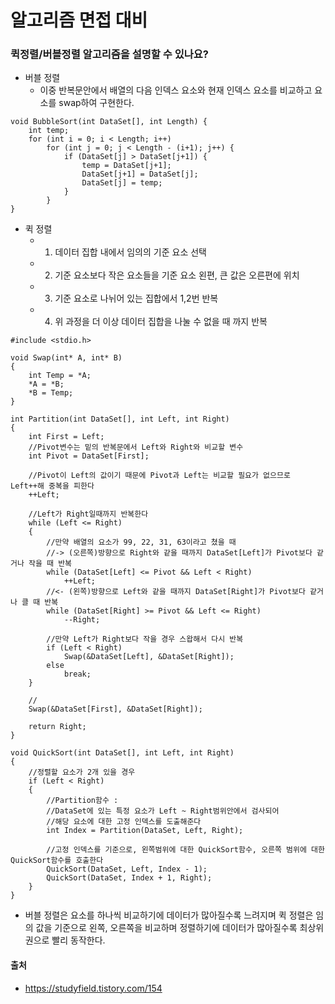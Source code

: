 # 알고리즘 면접 대비

### 퀵정렬/버블정렬 알고리즘을 설명할 수 있나요?
- 버블 정렬
    - 이중 반복문안에서 배열의 다음 인덱스 요소와 현재 인덱스 요소를 비교하고 요소를 swap하여 구현한다.
~~~
void BubbleSort(int DataSet[], int Length) {
	int temp;
	for (int i = 0; i < Length; i++)
		for (int j = 0; j < Length - (i+1); j++) {
			if (DataSet[j] > DataSet[j+1]) {
				temp = DataSet[j+1];
				DataSet[j+1] = DataSet[j];
				DataSet[j] = temp;
			}
		}
}
~~~

- 퀵 정렬
    - 1) 데이터 집합 내에서 임의의 기준 요소 선택
    - 2) 기준 요소보다 작은 요소들을 기준 요소 왼편, 큰 값은 오른편에 위치
    - 3) 기준 요소로 나뉘어 있는 집합에서 1,2번 반복
    - 4) 위 과정을 더 이상 데이터 집합을 나눌 수 없을 때 까지 반복
~~~
#include <stdio.h>

void Swap(int* A, int* B)
{
	int Temp = *A;
	*A = *B;
	*B = Temp;
}

int Partition(int DataSet[], int Left, int Right)
{
	int First = Left;
	//Pivot변수는 밑의 반복문에서 Left와 Right와 비교할 변수
	int Pivot = DataSet[First];
	
	//Pivot이 Left의 값이기 때문에 Pivot과 Left는 비교할 필요가 없으므로 Left++해 중복을 피한다
	++Left;
	
	//Left가 Right일때까지 반복한다
	while (Left <= Right)
	{
		//만약 배열의 요소가 99, 22, 31, 63이라고 쳤을 때
		//-> (오른쪽)방향으로 Right와 같을 때까지 DataSet[Left]가 Pivot보다 같거나 작을 때 반복
		while (DataSet[Left] <= Pivot && Left < Right)
			++Left;
		//<- (왼쪽)방향으로 Left와 같을 때까지 DataSet[Right]가 Pivot보다 같거나 클 때 반복
		while (DataSet[Right] >= Pivot && Left <= Right)
			--Right;

		//만약 Left가 Right보다 작을 경우 스왑해서 다시 반복
		if (Left < Right)
			Swap(&DataSet[Left], &DataSet[Right]);
		else
			break;
	}

	//
	Swap(&DataSet[First], &DataSet[Right]);
	 
	return Right;
}

void QuickSort(int DataSet[], int Left, int Right)
{
	//정렬할 요소가 2개 있을 경우
	if (Left < Right)
	{
		//Partition함수 : 
		//DataSet에 있는 특정 요소가 Left ~ Right범위안에서 검사되어 
		//해당 요소에 대한 고정 인덱스를 도출해준다
		int Index = Partition(DataSet, Left, Right);

		//고정 인덱스를 기준으로, 왼쪽범위에 대한 QuickSort함수, 오른쪽 범위에 대한 QuickSort함수를 호출한다
		QuickSort(DataSet, Left, Index - 1);
		QuickSort(DataSet, Index + 1, Right);
	}
}
~~~

- 버블 정렬은 요소를 하나씩 비교하기에 데이터가 많아질수록 느려지며 퀵 정렬은 임의 값을 기준으로 왼쪽, 오른쪽을 비교하며 정렬하기에 데이터가 많아질수록 최상위권으로 빨리 동작한다.

#### 출처
- https://studyfield.tistory.com/154